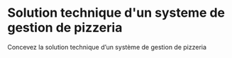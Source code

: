 # Solution technique d'un systeme de gestion de pizzeria
Concevez la solution technique d’un système de gestion de pizzeria
